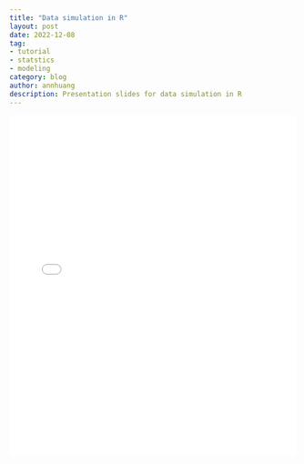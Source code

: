 ```yaml
---
title: "Data simulation in R"
layout: post
date: 2022-12-08
tag:
- tutorial
- statstics
- modeling
category: blog
author: annhuang
description: Presentation slides for data simulation in R
---
```


<iframe src="{{ site.baseurl }}/assets/20221208_tea-time-present.html" 
        width="100%" height="600" 
        frameborder="0" 
        scrolling="yes">
</iframe>